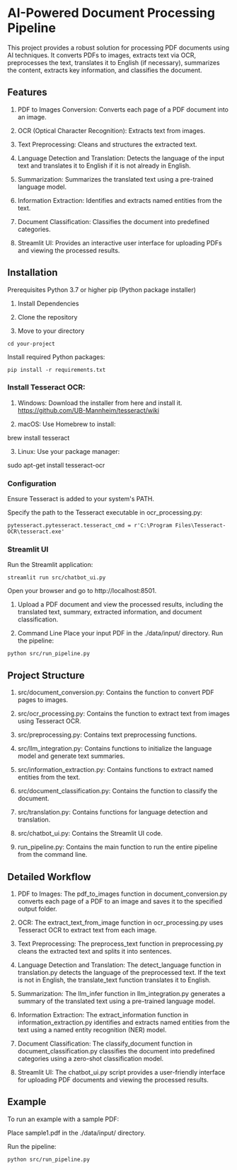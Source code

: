 # AI-Powered Document Processing Pipeline

This project provides a robust solution for processing PDF documents using AI techniques. It converts PDFs to images, extracts text via OCR, preprocesses the text, translates it to English (if necessary), summarizes the content, extracts key information, and classifies the document.

## Features
1. PDF to Images Conversion: Converts each page of a PDF document into an image.

2. OCR (Optical Character Recognition): Extracts text from images.

3. Text Preprocessing: Cleans and structures the extracted text.

4. Language Detection and Translation: Detects the language of the input text and translates it to English if it is not already in English.

5. Summarization: Summarizes the translated text using a pre-trained language model.

6. Information Extraction: Identifies and extracts named entities from the text.

7. Document Classification: Classifies the document into predefined categories.

8. Streamlit UI: Provides an interactive user interface for uploading PDFs and viewing the processed results.

## Installation
Prerequisites
Python 3.7 or higher
pip (Python package installer)

1. Install Dependencies

2. Clone the repository 

3. Move to your directory
```
cd your-project
```
Install required Python packages:

```
pip install -r requirements.txt
```
### Install Tesseract OCR:

1. Windows: Download the installer from here and install it.
https://github.com/UB-Mannheim/tesseract/wiki

2. macOS: Use Homebrew to install:

brew install tesseract

3. Linux: Use your package manager:

sudo apt-get install tesseract-ocr


### Configuration

Ensure Tesseract is added to your system's PATH.

Specify the path to the Tesseract executable in ocr_processing.py:
```
pytesseract.pytesseract.tesseract_cmd = r'C:\Program Files\Tesseract-OCR\tesseract.exe'
```
### Streamlit UI
Run the Streamlit application:
```
streamlit run src/chatbot_ui.py
```
Open your browser and go to http://localhost:8501.

1. Upload a PDF document and view the processed results, including the translated text, summary, extracted information, and document classification.

2. Command Line
Place your input PDF in the ./data/input/ directory.
Run the pipeline:
```
python src/run_pipeline.py
```

## Project Structure
1. src/document_conversion.py: Contains the function to convert PDF pages to images.

2. src/ocr_processing.py: Contains the function to extract text from images using Tesseract OCR.

3. src/preprocessing.py: Contains text preprocessing functions.

4. src/llm_integration.py: Contains functions to initialize the language model and generate text summaries.

5. src/information_extraction.py: Contains functions to extract named entities from the text.

6. src/document_classification.py: Contains the function to classify the document.

7. src/translation.py: Contains functions for language detection and translation.

8. src/chatbot_ui.py: Contains the Streamlit UI code.

9. run_pipeline.py: Contains the main function to run the entire pipeline from the command line.

## Detailed Workflow

1. PDF to Images: The pdf_to_images function in document_conversion.py converts each page of a PDF to an image and saves it to the specified output folder.


2. OCR: The extract_text_from_image function in ocr_processing.py uses Tesseract OCR to extract text from each image.


3. Text Preprocessing: The preprocess_text function in preprocessing.py cleans the extracted text and splits it into sentences.


4. Language Detection and Translation: The detect_language function in translation.py detects the language of the preprocessed text. If the text is not in English, the translate_text function translates it to English.

5. Summarization: The llm_infer function in llm_integration.py generates a summary of the translated text using a pre-trained language model.

6. Information Extraction: The extract_information function in information_extraction.py identifies and extracts named entities from the text using a named entity recognition (NER) model.

7. Document Classification: The classify_document function in document_classification.py classifies the document into predefined categories using a zero-shot classification model.

8. Streamlit UI: The chatbot_ui.py script provides a user-friendly interface for uploading PDF documents and viewing the processed results.

## Example
To run an example with a sample PDF:

Place sample1.pdf in the ./data/input/ directory.

Run the pipeline:
```
python src/run_pipeline.py
```
    